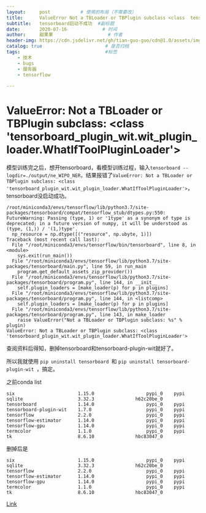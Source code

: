 ```yaml
---
layout:     post           # 使用的布局（不需要改）
title:      ValueError Not a TBLoader or TBPlugin subclass <class  tensorboard_plugin_wit.wit_plugin_loader.WhatIfToolPluginLoader >
subtitle:   tensorboard启动不成功  #副标题
date:       2020-07-16             # 时间
author:     甜果果                    # 作者
header-img: https://cdn.jsdelivr.net/gh/tian-guo-guo/cdn@1.0/assets/img/post-bg-debug.png    #背景图片
catalog: true                       # 是否归档
tags:                               #标签
    - 技术
    - bugs
    - 服务器
    - tensorflow
 
---
```


# ValueError: Not a TBLoader or TBPlugin subclass: <class 'tensorboard_plugin_wit.wit_plugin_loader.WhatIfToolPluginLoader'>

模型训练完之后，想开tensorboard，看模型训练过程，输入`tensorboard --logdir=./output/ne_WIPO_NER`，结果报错了`ValueError: Not a TBLoader or TBPlugin subclass: <class 'tensorboard_plugin_wit.wit_plugin_loader.WhatIfToolPluginLoader'>`，tensorboard没启动成功。

```
/root/miniconda3/envs/tensorflow/lib/python3.7/site-packages/tensorboard/compat/tensorflow_stub/dtypes.py:550: FutureWarning: Passing (type, 1) or '1type' as a synonym of type is deprecated; in a future version of numpy, it will be understood as (type, (1,)) / '(1,)type'.
  np_resource = np.dtype([("resource", np.ubyte, 1)])
Traceback (most recent call last):
  File "/root/miniconda3/envs/tensorflow/bin/tensorboard", line 8, in <module>
    sys.exit(run_main())
  File "/root/miniconda3/envs/tensorflow/lib/python3.7/site-packages/tensorboard/main.py", line 59, in run_main
    program.get_default_assets_zip_provider())
  File "/root/miniconda3/envs/tensorflow/lib/python3.7/site-packages/tensorboard/program.py", line 144, in __init__
    self.plugin_loaders = [make_loader(p) for p in plugins]
  File "/root/miniconda3/envs/tensorflow/lib/python3.7/site-packages/tensorboard/program.py", line 144, in <listcomp>
    self.plugin_loaders = [make_loader(p) for p in plugins]
  File "/root/miniconda3/envs/tensorflow/lib/python3.7/site-packages/tensorboard/program.py", line 143, in make_loader
    raise ValueError("Not a TBLoader or TBPlugin subclass: %s" % plugin)
ValueError: Not a TBLoader or TBPlugin subclass: <class 'tensorboard_plugin_wit.wit_plugin_loader.WhatIfToolPluginLoader'>
```

查阅资料后得知，删掉tensorboard和tensorboard-plugin-wit就好了。

所以我就使用 `pip uninstall tensorboard `和 `pip uninstall tensorboard-plugin-wit `，搞定。

之前conda list

```
six                       1.15.0                   pypi_0    pypi
sqlite                    3.32.3               h62c20be_0  
tensorboard               1.14.0                   pypi_0    pypi
tensorboard-plugin-wit    1.7.0                    pypi_0    pypi
tensorflow                2.2.0                    pypi_0    pypi
tensorflow-estimator      1.14.0                   pypi_0    pypi
tensorflow-gpu            1.14.0                   pypi_0    pypi
termcolor                 1.1.0                    pypi_0    pypi
tk                        8.6.10               hbc83047_0  
```

删掉后是

```
six                       1.15.0                   pypi_0    pypi
sqlite                    3.32.3               h62c20be_0  
tensorflow                2.2.0                    pypi_0    pypi
tensorflow-estimator      1.14.0                   pypi_0    pypi
tensorflow-gpu            1.14.0                   pypi_0    pypi
termcolor                 1.1.0                    pypi_0    pypi
tk                        8.6.10               hbc83047_0  
```

[Link](https://www.pythonf.cn/read/99427)

